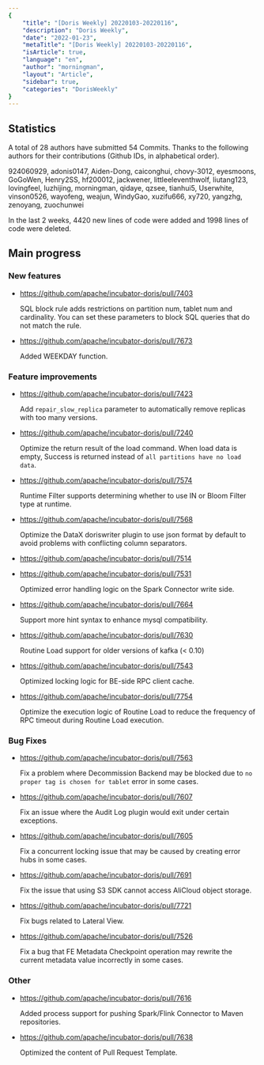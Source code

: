 ```yaml
---
{
    "title": "[Doris Weekly] 20220103-20220116",
    "description": "Doris Weekly",
    "date": "2022-01-23",
    "metaTitle": "[Doris Weekly] 20220103-20220116",
    "isArticle": true,
    "language": "en",
    "author": "morningman",
    "layout": "Article",
    "sidebar": true,
    "categories": "DorisWeekly"
}
---
```


<!--
Licensed to the Apache Software Foundation (ASF) under one
or more contributor license agreements.  See the NOTICE file
distributed with this work for additional information
regarding copyright ownership.  The ASF licenses this file
to you under the Apache License, Version 2.0 (the
"License"); you may not use this file except in compliance
with the License.  You may obtain a copy of the License at

  http://www.apache.org/licenses/LICENSE-2.0

Unless required by applicable law or agreed to in writing,
software distributed under the License is distributed on an
"AS IS" BASIS, WITHOUT WARRANTIES OR CONDITIONS OF ANY
KIND, either express or implied.  See the License for the
specific language governing permissions and limitations
under the License.
-->

## Statistics

A total of 28 authors have submitted 54 Commits. Thanks to the following authors for their contributions (Github IDs, in alphabetical order).

924060929, adonis0147, Aiden-Dong, caiconghui, chovy-3012, eyesmoons, GoGoWen, Henry2SS, hf200012, jackwener, littleeleventhwolf, liutang123, lovingfeel, luzhijing, morningman, qidaye, qzsee, tianhui5, Userwhite, vinson0526, wayofeng, weajun, WindyGao, xuzifu666, xy720, yangzhg, zenoyang, zuochunwei

In the last 2 weeks, 4420 new lines of code were added and 1998 lines of code were deleted.

## Main progress

### New features

* https://github.com/apache/incubator-doris/pull/7403

    SQL block rule adds restrictions on partition num, tablet num and cardinality. You can set these parameters to block SQL queries that do not match the rule.

* https://github.com/apache/incubator-doris/pull/7673

    Added WEEKDAY function.

### Feature improvements

* https://github.com/apache/incubator-doris/pull/7423

    Add `repair_slow_replica` parameter to automatically remove replicas with too many versions.

* https://github.com/apache/incubator-doris/pull/7240

    Optimize the return result of the load command. When load data is empty, Success is returned instead of `all partitions have no load data`.

* https://github.com/apache/incubator-doris/pull/7574

    Runtime Filter supports determining whether to use IN or Bloom Filter type at runtime.

* https://github.com/apache/incubator-doris/pull/7568

    Optimize the DataX doriswriter plugin to use json format by default to avoid problems with conflicting column separators.

* https://github.com/apache/incubator-doris/pull/7514
* https://github.com/apache/incubator-doris/pull/7531

    Optimized error handling logic on the Spark Connector write side.

* https://github.com/apache/incubator-doris/pull/7664

    Support more hint syntax to enhance mysql compatibility.

* https://github.com/apache/incubator-doris/pull/7630

    Routine Load support for older versions of kafka (< 0.10)
    
* https://github.com/apache/incubator-doris/pull/7543

    Optimized locking logic for BE-side RPC client cache.
    
* https://github.com/apache/incubator-doris/pull/7754

    Optimize the execution logic of Routine Load to reduce the frequency of RPC timeout during Routine Load execution.

### Bug Fixes

* https://github.com/apache/incubator-doris/pull/7563

    Fix a problem where Decommission Backend may be blocked due to `no proper tag is chosen for tablet` error in some cases.

* https://github.com/apache/incubator-doris/pull/7607

    Fix an issue where the Audit Log plugin would exit under certain exceptions.

* https://github.com/apache/incubator-doris/pull/7605

    Fix a concurrent locking issue that may be caused by creating error hubs in some cases.

* https://github.com/apache/incubator-doris/pull/7691

    Fix the issue that using S3 SDK cannot access AliCloud object storage.

* https://github.com/apache/incubator-doris/pull/7721

    Fix bugs related to Lateral View.

* https://github.com/apache/incubator-doris/pull/7526

    Fix a bug that FE Metadata Checkpoint operation may rewrite the current metadata value incorrectly in some cases.

### Other

* https://github.com/apache/incubator-doris/pull/7616

    Added process support for pushing Spark/Flink Connector to Maven repositories.
    
* https://github.com/apache/incubator-doris/pull/7638

    Optimized the content of Pull Request Template.
